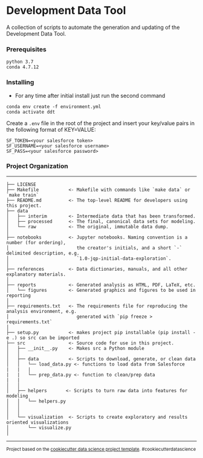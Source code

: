 Development Data Tool
==============================

A collection of scripts to automate the generation and updating of the Development Data Tool.

### Prerequisites

```
python 3.7
conda 4.7.12
```


### Installing
* For any time after initial install just run the second command
```
conda env create -f environment.yml
conda activate ddt
```


Create a `.env` file in the root of the project and insert your key/value pairs in the following format of KEY=VALUE:

```
SF_TOKEN=<your salesforce token>
SF_USERNAME=<your salesforce username>
SF_PASS=<your salesforce password>
```



### Project Organization
------------

    ├── LICENSE
    ├── Makefile           <- Makefile with commands like `make data` or `make train`
    ├── README.md          <- The top-level README for developers using this project.
    ├── data
    │   ├── interim        <- Intermediate data that has been transformed.
    │   ├── processed      <- The final, canonical data sets for modeling.
    │   └── raw            <- The original, immutable data dump.
    │
    ├── notebooks          <- Jupyter notebooks. Naming convention is a number (for ordering),
    │                         the creator's initials, and a short `-` delimited description, e.g.
    │                         `1.0-jqp-initial-data-exploration`.
    │
    ├── references         <- Data dictionaries, manuals, and all other explanatory materials.
    │
    ├── reports            <- Generated analysis as HTML, PDF, LaTeX, etc.
    │   └── figures        <- Generated graphics and figures to be used in reporting
    │
    ├── requirements.txt   <- The requirements file for reproducing the analysis environment, e.g.
    │                         generated with `pip freeze > requirements.txt`
    │
    ├── setup.py           <- makes project pip installable (pip install -e .) so src can be imported
    ├── src                <- Source code for use in this project.
    │   ├── __init__.py    <- Makes src a Python module
    │   │
    │   ├── data           <- Scripts to download, generate, or clean data
    │   │   └── load_data.py <- functions to load data from Salesforce
    |   |   |
    |   |   └── prep_data.py <- function to clean/prep data 
    |   |
    │   │
    │   ├── helpers       <- Scripts to turn raw data into features for modeling
    │   │   └── helpers.py
    │   │
    │   │
    │   └── visualization  <- Scripts to create exploratory and results oriented visualizations
    │       └── visualize.py
    │


--------

<p><small>Project based on the <a target="_blank" href="https://drivendata.github.io/cookiecutter-data-science/">cookiecutter data science project template</a>. #cookiecutterdatascience</small></p>
